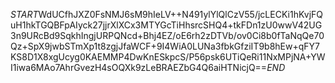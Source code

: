 $START$WdUCfhJXZ0FsNMJ6sM9hIeLV++N491ylYlQlCzV55/jcLECKi1hKvjFQuH1hkTGQBFpAIyck27jjrXlXCx3MTYGcTiHhsrcSHQ4+tkFDn1zU0wwV42UG3n9URcBd9SqkhIngjURPQNcd+Bhj4EZ/oE6rh2zDTVb/ov0Ci8b0fTaNqQe70Qz+SpX9jwbSTmXp1t8zgjJfaWCF+9I4WiA0LUNa3fbkGfziIT9b8hEw+qFY7KS8D1X8xgUcyg0KAEMMP4DwKnESkpcS/P56psk6UTiQeRi11NxMPjNA+YWI1iwa6MAo7AhrGvezH4sOQXk9zLeBRAEZbG4Q6aiHTNicjQ==$END$